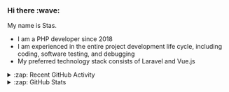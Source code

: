 <h3>Hi there :wave:</h3>

My name is Stas.

- I am a PHP developer since 2018
- I am experienced in the entire project development life cycle, including coding, software testing, and debugging
- My preferred technology stack consists of Laravel and Vue.js

<details>
  <summary>:zap: Recent GitHub Activity</summary>

<!--RECENT_ACTIVITY:start-->
1. 💪 Opened PR [#5529](https://github.com/ddev/ddev/pull/5529) in [ddev/ddev](https://github.com/ddev/ddev)<br>
2. ⬆️ Pushed 2 commit(s) to [stasadev/ddev](https://github.com/stasadev/ddev)<br>
3. ⬆️ Pushed 1 commit(s) to [stasadev/ddev](https://github.com/stasadev/ddev)<br>
4. ⬆️ Pushed 1 commit(s) to [stasadev/ddev](https://github.com/stasadev/ddev)<br>
5. ⬆️ Pushed 8 commit(s) to [stasadev/ddev](https://github.com/stasadev/ddev)<br>
6. ⬆️ Pushed 2 commit(s) to [stasadev/ddev](https://github.com/stasadev/ddev)<br>
7. 👍 Approved [#5499](https://github.com/ddev/ddev/pull/5499#pullrequestreview-1725220074) in [ddev/ddev](https://github.com/ddev/ddev)<br>
8. 👍 Approved [#5519](https://github.com/ddev/ddev/pull/5519#pullrequestreview-1725071109) in [ddev/ddev](https://github.com/ddev/ddev)<br>
9. ❌ Closed PR [#257](https://github.com/php-perfect/ddev-intellij-plugin/pull/257) in [php-perfect/ddev-intellij-plugin](https://github.com/php-perfect/ddev-intellij-plugin)<br>
10. 💪 Opened PR [#257](https://github.com/php-perfect/ddev-intellij-plugin/pull/257) in [php-perfect/ddev-intellij-plugin](https://github.com/php-perfect/ddev-intellij-plugin)<br>
<!--RECENT_ACTIVITY:end-->

</details>

<details>
  <summary>:zap: GitHub Stats</summary>

  <picture>
    <source
      srcset="https://github-readme-stats.vercel.app/api?username=stasadev&show_icons=true&count_private=true&include_all_commits=true&hide_border=true&theme=tokyonight"
      media="(prefers-color-scheme: dark)"
    />
    <source
      srcset="https://github-readme-stats.vercel.app/api?username=stasadev&show_icons=true&count_private=true&include_all_commits=true&hide_border=true"
      media="(prefers-color-scheme: light), (prefers-color-scheme: no-preference)"
    />
    <img src="https://github-readme-stats.vercel.app/api?username=stasadev&show_icons=true&count_private=true&include_all_commits=true&hide_border=true" />
  </picture>

</details>
